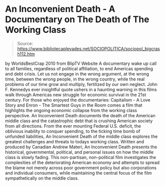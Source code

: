 # An Inconvenient Death - A Documentary on The Death of The Working Class

> Source: https://www.bibliotecapleyades.net/SOCIOPOLITICA/sociopol_bigcrash112.htm

by
WorldsBestCrap
2010
from
BlipTV Website
A documentary wake up call to all families,
regardless of political affiliation, to end Americas spending and debt
crisis.
Let us not engage in the wrong argument, at the wrong time, between
the wrong people, in the wrong country, while the real problems of our time
grow and multiply, fertilized by our own neglect.
John F. Kennedys ever
insightful quote ushers in a haunting warning in this films walk through
Americas new struggle for economic survival in the 21st century.
For those who enjoyed the documentaries:
Capitalism - A Love Story and
Enron - The Smartest Guys in the Room comes a film that highlights
the ongoing
economic collapse from the working class perspective.
An Inconvenient Death
documents the death of the American middle class and the catastrophic debt
that is crushing American society from all directions.
From the ever mounting Federal U.S. deficit, the oblivious inability to
conquer spending, to the ticking time bomb of unfunded liabilities, An
Inconvenient Death of the middle class explores the greatest challenges and
threats to todays working class.
Written and produced by Canadian Andrew Materi, An Inconvenient Death
presents the historical, governmental, political, and personal issues on how
the middle class is slowly fading.
This non-partisan, non-political film
investigates the complexities of the deteriorating American economy and
attempts to spread the blame not merely across poor government policy but
also corporations and individual consumers, while maintaining the central
focus of the film sympathetically on the middle class.
